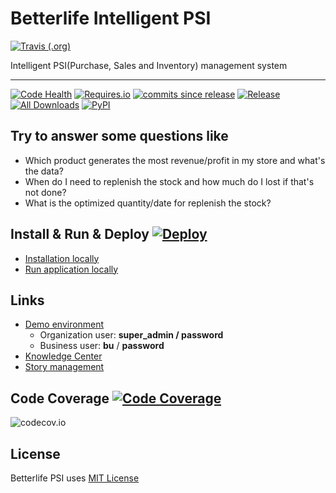 
# Betterlife Intelligent PSI 
[![Travis (.org)](https://img.shields.io/travis/betterlife/psi.svg?logo=travis&style=flat-square)](https://travis-ci.com/betterlife/psi)

Intelligent PSI(Purchase, Sales and Inventory) management system

----
[![Code Health](https://landscape.io/github/betterlife/psi/master/landscape.svg?style=flat-square)](https://landscape.io/github/betterlife/psi/master)
[![Requires.io](https://img.shields.io/requires/github/betterlife/psi.svg?style=flat-square)](https://requires.io/github/betterlife/psi/requirements/?branch=master)
[![commits since release](https://img.shields.io/github/commits-since/betterlife/psi/V0.6.7.svg?style=flat-square)](http://github.com/betterlife/psi/releases)
[![Release](https://img.shields.io/github/release/betterlife/psi.svg?style=flat-square)](http://github.com/betterlife/psi/releases) 
[![All Downloads](https://img.shields.io/github/downloads/betterlife/psi/total.svg?label=Downlaods&style=flat-square)](http://github.com/betterlife/psi/releases)
[![PyPI](https://img.shields.io/pypi/v/betterlife-psi.svg?style=flat-square)](https://pypi.org/project/betterlife-psi/)


## Try to answer some questions like

  - Which product generates the most revenue/profit in my store and what's the data?
  - When do I need to replenish the stock and how much do I lost if that's not done?
  - What is the optimized quantity/date for replenish the stock?
  
## Install & Run & Deploy  [![Deploy](https://img.shields.io/badge/Heroku-Deploy-brightgreen.svg?style=flat-square)](https://heroku.com/deploy) 

  -  [Installation locally](https://github.com/betterlife/psi/wiki/Installation)
  -  [Run application locally](https://github.com/betterlife/psi/wiki/Run-the-application)  

## Links

  - [Demo environment](https://psi-dev.herokuapp.com/)
    - Organization user: __super_admin / password__
    - Business user: __bu__ / __password__
  - [Knowledge Center](https://github.com/betterlife/psi/wiki)    
  - [Story management](https://betterlife.atlassian.net)
  

## Code Coverage [![Code Coverage](https://img.shields.io/codecov/c/github/betterlife/psi.svg?label=Coverage&style=flat-square)](http://codecov.io/github/betterlife/psi?branch=master)

![codecov.io](http://codecov.io/github/betterlife/psi/branch.svg?branch=master)

## License    
Betterlife PSI uses [MIT License](https://github.com/betterlife/flask-psi/blob/master/LICENSE)
